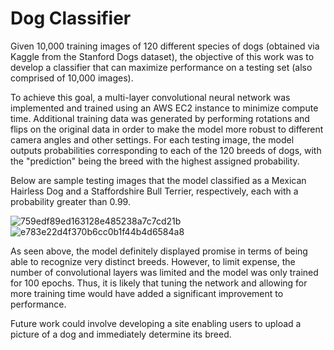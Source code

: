 # Dog Classifier

Given 10,000 training images of 120 different species of dogs (obtained via Kaggle from the Stanford Dogs dataset), the objective of this work was to develop a classifier that can maximize performance on a testing set (also comprised of 10,000 images). 

To achieve this goal, a multi-layer convolutional neural network was implemented and trained using an AWS EC2 instance to minimize compute time. Additional training data was generated by performing rotations and flips on the original data in order to make the model more robust to different camera angles and other settings. For each testing image, the model outputs probabilities corresponding to each of the 120 breeds of dogs, with the "prediction" being the breed with the highest assigned probability.

Below are sample testing images that the model classified as a Mexican Hairless Dog and a Staffordshire Bull Terrier, respectively, each with a probability greater than 0.99.

![759edf89ed163128e485238a7c7cd21b](https://user-images.githubusercontent.com/29763261/34633576-d9dc64a0-f231-11e7-9356-ec8da0290879.jpg)
![e783e22d4f370b6cc0b1f44b4d6584a8](https://user-images.githubusercontent.com/29763261/34633578-db17b1e4-f231-11e7-9159-50113baf4f41.jpg)

As seen above, the model definitely displayed promise in terms of being able to recognize very distinct breeds. However, to limit expense, the number of convolutional layers was limited and the model was only trained for 100 epochs. Thus, it is likely that tuning the network and allowing for more training time would have added a significant improvement to performance.

Future work could involve developing a site enabling users to upload a picture of a dog and immediately determine its breed.
